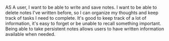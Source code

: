 AS A user, I want to be able to write and save notes. I want to be able to delete notes I've written before, so I can organize my thoughts and keep track of tasks I need to complete. It's good to keep track of a lot of information, it's easy to forget or be unable to recall something important. Being able to take persistent notes allows users to have written information available when needed.